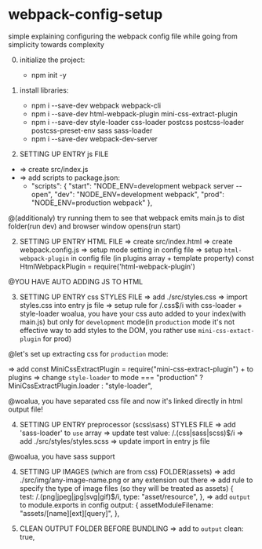 # webpack-config-setup
simple explaining configuring the webpack config file while going from simplicity towards complexity


0. initialize the project:
	* npm init -y
0. install libraries:
	* npm i --save-dev webpack webpack-cli
	* npm i --save-dev html-webpack-plugin mini-css-extract-plugin
	* npm i --save-dev style-loader css-loader postcss postcss-loader postcss-preset-env sass sass-loader
	* npm i --save-dev webpack-dev-server


1. SETTING UP ENTRY js FILE
- => create src/index.js
- => add scripts to package.json:
	- "scripts": {
		"start": "NODE_ENV=development webpack server --open",
		"dev": "NODE_ENV=development webpack",
		"prod": "NODE_ENV=production webpack"
	},

@(additionaly) try running them to see that webpack emits main.js to dist folder(run dev) and browser window opens(run start) 


2. SETTING UP ENTRY HTML FILE
=> create src/index.html
=> create webpack.config.js
=> setup mode setting in config file
=> setup `html-webpack-plugin` in config file (in plugins array + template property)
	const HtmlWebpackPlugin = require('html-webpack-plugin')

@YOU HAVE AUTO ADDING JS TO HTML


3. SETTING UP ENTRY css STYLES FILE
=> add ./src/styles.css
=> import styles.css into entry js file
=> setup rule for /\.css$/i with css-loader + style-loader
	woalua, you have your css auto added to your index(with main.js) but only for `development` mode(in `production` mode  it's not effective way to add styles to the DOM, you rather use `mini-css-extact-plugin` for prod)

@let's set up extracting css for `production` mode:

=> add
	const MiniCssExtractPlugin = require("mini-css-extract-plugin")
	+ to plugins
=> change 
	`style-loader` 
	to 
	mode === "production"
						? MiniCssExtractPlugin.loader
						: "style-loader",

@woalua, you have separated css file and now it's linked directly in html output file!

	 
4. SETTING UP ENTRY preprocessor (scss\sass) STYLES FILE
=> add 'sass-loader' to `use` array
=> update test value:
	/\.(css|sass|scss)$/i
=> add ./src/styles/styles.scss
=> update import in entry js file

@woalua, you have sass support


4. SETTING UP IMAGES (which are from css) FOLDER(assets) 
=> add ./src/img/any-image-name.png or any extension out there
=> add rule to specify the type of image files (so they will be treated as assets)
	{	
		test: /\.(png|jpeg|jpg|svg|gif)$/i,
		type: "asset/resource",
	},
=> add `output` to module.exports in config 
	output: {
		assetModuleFilename: "assets/[name][ext][query]",
	},

5. CLEAN OUTPUT FOLDER BEFORE BUNDLING
=> add to `output`
		clean: true,





















	
